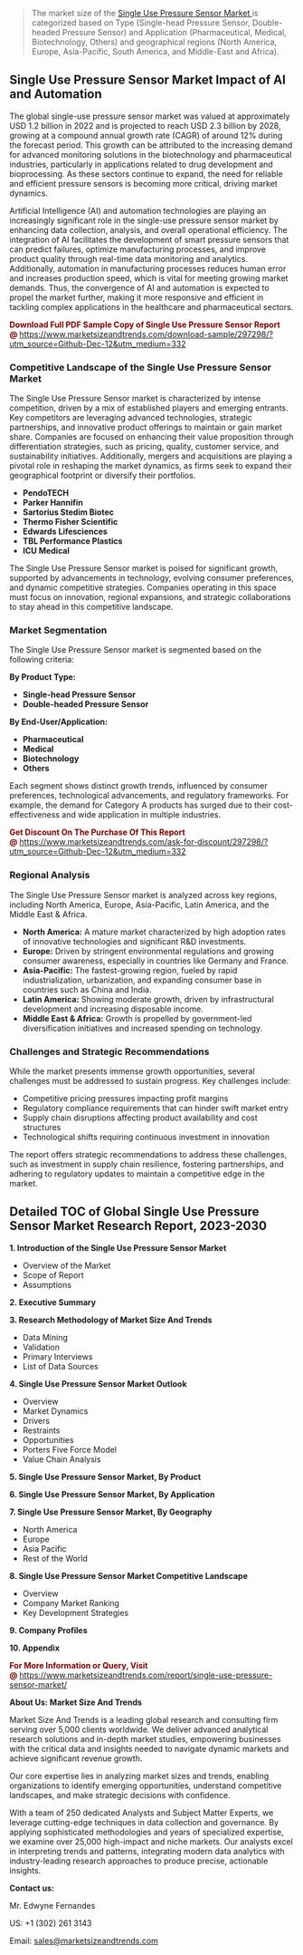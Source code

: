 <blockquote><p>The market size of the <a href="https://www.marketsizeandtrends.com/download-sample/297298/?utm_source=Github-Dec-12&amp;utm_medium=332" target="_blank">Single Use Pressure Sensor Market </a>is categorized based on Type (Single-head Pressure Sensor, Double-headed Pressure Sensor) and Application (Pharmaceutical, Medical, Biotechnology, Others) and geographical regions (North America, Europe, Asia-Pacific, South America, and Middle-East and Africa).</p></blockquote><p><h2>Single Use Pressure Sensor Market Impact of AI and Automation</h2><p>The global single-use pressure sensor market was valued at approximately USD 1.2 billion in 2022 and is projected to reach USD 2.3 billion by 2028, growing at a compound annual growth rate (CAGR) of around 12% during the forecast period. This growth can be attributed to the increasing demand for advanced monitoring solutions in the biotechnology and pharmaceutical industries, particularly in applications related to drug development and bioprocessing. As these sectors continue to expand, the need for reliable and efficient pressure sensors is becoming more critical, driving market dynamics.</p><p>Artificial Intelligence (AI) and automation technologies are playing an increasingly significant role in the single-use pressure sensor market by enhancing data collection, analysis, and overall operational efficiency. The integration of AI facilitates the development of smart pressure sensors that can predict failures, optimize manufacturing processes, and improve product quality through real-time data monitoring and analytics. Additionally, automation in manufacturing processes reduces human error and increases production speed, which is vital for meeting growing market demands. Thus, the convergence of AI and automation is expected to propel the market further, making it more responsive and efficient in tackling complex applications in the healthcare and pharmaceutical sectors.</p></p><p><strong><span style="color: #800000;">Download Full PDF Sample Copy of Single Use Pressure Sensor Report @</span>&nbsp;</strong><a href="https://www.marketsizeandtrends.com/download-sample/297298/?utm_source=Github-Dec-12&amp;utm_medium=332">https://www.marketsizeandtrends.com/download-sample/297298/?utm_source=Github-Dec-12&amp;utm_medium=332</a></p><h3>Competitive Landscape of the Single Use Pressure Sensor Market</h3><p>The Single Use Pressure Sensor market is characterized by intense competition, driven by a mix of established players and emerging entrants. Key competitors are leveraging advanced technologies, strategic partnerships, and innovative product offerings to maintain or gain market share. Companies are focused on enhancing their value proposition through differentiation strategies, such as pricing, quality, customer service, and sustainability initiatives. Additionally, mergers and acquisitions are playing a pivotal role in reshaping the market dynamics, as firms seek to expand their geographical footprint or diversify their portfolios.</p><p><strong><p><ul><li>PendoTECH </li><li> Parker Hannifin </li><li> Sartorius Stedim Biotec </li><li> Thermo Fisher Scientific </li><li> Edwards Lifesciences </li><li> TBL Performance Plastics </li><li> ICU Medical</p></li></ul></p></strong></p><p>The Single Use Pressure Sensor market is poised for significant growth, supported by advancements in technology, evolving consumer preferences, and dynamic competitive strategies. Companies operating in this space must focus on innovation, regional expansions, and strategic collaborations to stay ahead in this competitive landscape.</p><h3>Market Segmentation</h3><p>The Single Use Pressure Sensor market is segmented based on the following criteria:</p><p><strong>By Product Type:</strong></p><p><strong><p><ul><li>Single-head Pressure Sensor </li><li> Double-headed Pressure Sensor</p></li></ul></p></strong></p><p><strong>By End-User/Application:</strong></p><p><strong><p><ul><li>Pharmaceutical </li><li> Medical </li><li> Biotechnology </li><li> Others</p></li></ul></p></strong></p><p>Each segment shows distinct growth trends, influenced by consumer preferences, technological advancements, and regulatory frameworks. For example, the demand for Category A products has surged due to their cost-effectiveness and wide application in multiple industries.</p><p><strong><span style="color: #800000;">Get Discount On The Purchase Of This Report @&nbsp;</span></strong><a href="https://www.marketsizeandtrends.com/ask-for-discount/297298/?utm_source=Github-Dec-12&amp;utm_medium=332">https://www.marketsizeandtrends.com/ask-for-discount/297298/?utm_source=Github-Dec-12&amp;utm_medium=332</a></p><h3>Regional Analysis</h3><p>The Single Use Pressure Sensor market is analyzed across key regions, including North America, Europe, Asia-Pacific, Latin America, and the Middle East &amp; Africa.</p><ul><li><strong>North America:</strong> A mature market characterized by high adoption rates of innovative technologies and significant R&amp;D investments.</li><li><strong>Europe:</strong> Driven by stringent environmental regulations and growing consumer awareness, especially in countries like Germany and France.</li><li><strong>Asia-Pacific:</strong> The fastest-growing region, fueled by rapid industrialization, urbanization, and expanding consumer base in countries such as China and India.</li><li><strong>Latin America:</strong> Showing moderate growth, driven by infrastructural development and increasing disposable income.</li><li><strong>Middle East &amp; Africa:</strong> Growth is propelled by government-led diversification initiatives and increased spending on technology.</li></ul><h3>Challenges and Strategic Recommendations</h3><p>While the market presents immense growth opportunities, several challenges must be addressed to sustain progress. Key challenges include:</p><ul><li>Competitive pricing pressures impacting profit margins</li><li>Regulatory compliance requirements that can hinder swift market entry</li><li>Supply chain disruptions affecting product availability and cost structures</li><li>Technological shifts requiring continuous investment in innovation</li></ul><p>The report offers strategic recommendations to address these challenges, such as investment in supply chain resilience, fostering partnerships, and adhering to regulatory updates to maintain a competitive edge in the market.</p><h2>Detailed TOC of Global Single Use Pressure Sensor Market Research Report, 2023-2030</h2><p><strong>1. Introduction of the Single Use Pressure Sensor Market</strong></p><ul><li>Overview of the Market</li><li>Scope of Report</li><li>Assumptions&nbsp;</li></ul><p><strong>2. Executive Summary</strong></p><p><strong>3. Research Methodology of <strong>Market Size And Trends</strong></strong></p><ul><li>Data Mining</li><li>Validation</li><li>Primary Interviews</li><li>List of Data Sources&nbsp;</li></ul><p><strong>4. Single Use Pressure Sensor Market Outlook</strong></p><ul><li>Overview</li><li>Market Dynamics</li><li>Drivers</li><li>Restraints</li><li>Opportunities</li><li>Porters Five Force Model</li><li>Value Chain Analysis&nbsp;</li></ul><p><strong>5. Single Use Pressure Sensor Market, By Product</strong></p><p><strong>6. Single Use Pressure Sensor Market, By Application</strong></p><p><strong>7. Single Use Pressure Sensor Market, By Geography</strong></p><ul><li>North America</li><li>Europe</li><li>Asia Pacific</li><li>Rest of the World&nbsp;</li></ul><p><strong>8. Single Use Pressure Sensor Market Competitive Landscape</strong></p><ul><li>Overview</li><li>Company Market Ranking</li><li>Key Development Strategies&nbsp;</li></ul><p><strong>9. Company Profiles</strong></p><p><strong>10. Appendix</strong></p><p><strong><span style="color: #800000;">For More Information or Query, Visit @&nbsp;</span></strong><a href="https://www.marketsizeandtrends.com/report/single-use-pressure-sensor-market/">https://www.marketsizeandtrends.com/report/single-use-pressure-sensor-market/</a></p><p></p><p><strong>About Us:&nbsp;Market Size And Trends</strong></p><p>Market Size And Trends&nbsp;is a leading global research and consulting firm serving over 5,000 clients worldwide. We deliver advanced analytical research solutions and in-depth market studies, empowering businesses with the critical data and insights needed to navigate dynamic markets and achieve significant revenue growth.</p><p>Our core expertise lies in analyzing market sizes and trends, enabling organizations to identify emerging opportunities, understand competitive landscapes, and make strategic decisions with confidence.</p><p>With a team of 250 dedicated Analysts and Subject Matter Experts, we leverage cutting-edge techniques in data collection and governance. By applying sophisticated methodologies and years of specialized expertise, we examine over 25,000 high-impact and niche markets. Our analysts excel in interpreting trends and patterns, integrating modern data analytics with industry-leading research approaches to produce precise, actionable insights.</p><p><strong>Contact us:</strong></p><p>Mr. Edwyne Fernandes</p><p>US: +1 (302) 261 3143</p><p>Email: <a href="mailto:sales@marketsizeandtrends.com">sales@marketsizeandtrends.com</a>&nbsp;</p>
